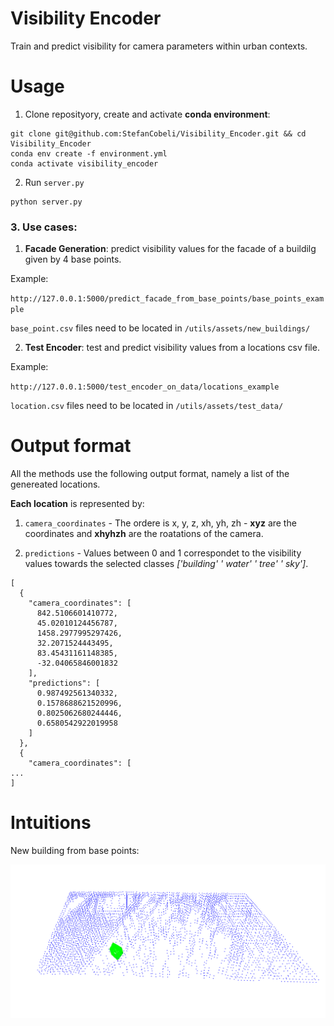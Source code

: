 # Visibility Encoder
Train and predict visibility for camera parameters within urban contexts.

# Usage 

1. Clone reposityory, create and activate __conda environment__:

```
git clone git@github.com:StefanCobeli/Visibility_Encoder.git && cd Visibility_Encoder
conda env create -f environment.yml
conda activate visibility_encoder
```

2. Run `server.py`

```
python server.py
```

### 3. Use cases:

1. __Facade Generation__: predict visibility values for the facade of a buildilg given by 4 base points.

Example:


`http://127.0.0.1:5000/predict_facade_from_base_points/base_points_example`

`base_point.csv` files need to be located in `/utils/assets/new_buildings/`

2. __Test Encoder__: test and predict visibility values from a locations csv file.

Example:

`http://127.0.0.1:5000/test_encoder_on_data/locations_example`

`location.csv` files need to be located in `/utils/assets/test_data/`


# Output format

All the methods use the following output format, namely a list of the genereated locations. 

__Each location__ is represented by:

1. `camera_coordinates` - The ordere is x, y, z, xh, yh, zh - __xyz__ are the coordinates and __xhyhzh__ are the roatations of the camera.

2. `predictions` - Values between 0 and 1 correspondet to the visibility values towards the selected classes _['building' ' water' ' tree' ' sky']_. 

```
[
  {
    "camera_coordinates": [
      842.5106601410772,
      45.02010124456787,
      1458.2977995297426,
      32.2071524443495,
      83.45431161148385,
      -32.04065846001832
    ],
    "predictions": [
      0.987492561340332,
      0.1578688621520996,
      0.8025062680244446,
      0.6580542922019958
    ]
  },
  {
    "camera_coordinates": [
...
]
```

# Intuitions

New building from base points:

![New building from base points](utils/assets/images/building_from_base_points.png)